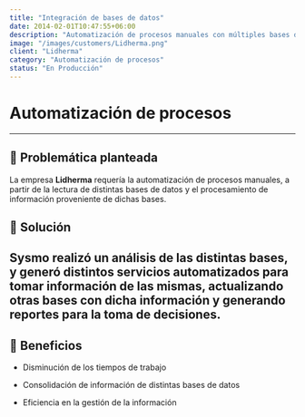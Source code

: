 ```yaml
---
title: "Integración de bases de datos"
date: 2014-02-01T10:47:55+06:00
description: "Automatización de procesos manuales con múltiples bases de datos"
image: "/images/customers/Lidherma.png"
client: "Lidherma"
category: "Automatización de procesos"
status: "En Producción"
---
```

# Automatización de procesos

---

## 🎯 Problemática planteada

La empresa **Lidherma** requería la automatización de procesos manuales, a partir de la lectura de distintas bases de datos y el procesamiento de información proveniente de dichas bases.

## 🎯 Solución

**Sysmo** realizó un análisis de las distintas bases, y generó distintos servicios automatizados para tomar información de las mismas, actualizando otras bases con dicha información y generando reportes para la toma de decisiones.
---

## 🧩 Beneficios

- Disminución de los tiempos de trabajo

- Consolidación de información de distintas bases de datos

- Eficiencia en la gestión de la información

